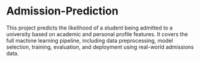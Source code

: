 # Admission-Prediction
This project predicts the likelihood of a student being admitted to a university based on academic and personal profile features. It covers the full machine learning pipeline, including data preprocessing, model selection, training, evaluation, and deployment using real-world admissions data.
